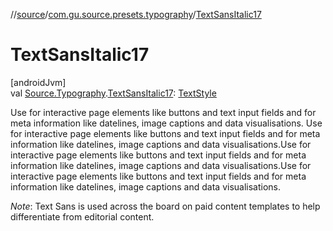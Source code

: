 //[source](../../index.md)/[com.gu.source.presets.typography](index.md)/[TextSansItalic17](-text-sans-italic17.md)

# TextSansItalic17

[androidJvm]\
val [Source.Typography](../com.gu.source/-source/-typography/index.md).[TextSansItalic17](-text-sans-italic17.md): [TextStyle](https://developer.android.com/reference/kotlin/androidx/compose/ui/text/TextStyle.html)

Use for interactive page elements like buttons and text input fields and for meta information like datelines, image captions and data visualisations. Use for interactive page elements like buttons and text input fields and for meta information like datelines, image captions and data visualisations.Use for interactive page elements like buttons and text input fields and for meta information like datelines, image captions and data visualisations.Use for interactive page elements like buttons and text input fields and for meta information like datelines, image captions and data visualisations.

*Note*: Text Sans is used across the board on paid content templates to help differentiate from editorial content.
